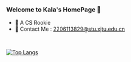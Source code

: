 ### Welcome to Kala's HomePage 👋

- 👀 A CS Rookie
- 👀 Contact Me : 2206113829@stu.xjtu.edu.cn
<br/>

[![Top Langs](https://github-readme-stats.vercel.app/api/top-langs/?username=YichenWu11&layout=compact)](https://github.com/YichenWu11/github-readme-stats)
<br/>
